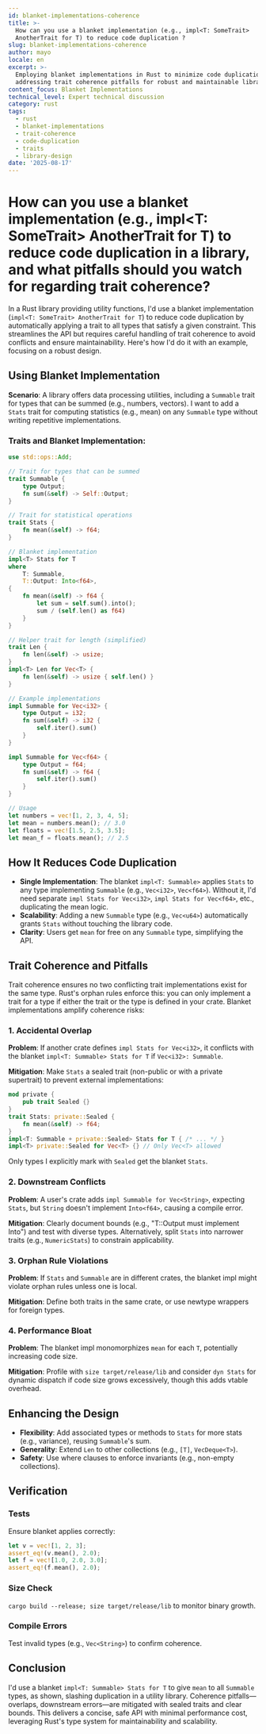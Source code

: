 ```yaml
---
id: blanket-implementations-coherence
title: >-
  How can you use a blanket implementation (e.g., impl<T: SomeTrait>
  AnotherTrait for T) to reduce code duplication ?
slug: blanket-implementations-coherence
author: mayo
locale: en
excerpt: >-
  Employing blanket implementations in Rust to minimize code duplication while
  addressing trait coherence pitfalls for robust and maintainable library design
content_focus: Blanket Implementations
technical_level: Expert technical discussion
category: rust
tags:
  - rust
  - blanket-implementations
  - trait-coherence
  - code-duplication
  - traits
  - library-design
date: '2025-08-17'
---
```


# How can you use a blanket implementation (e.g., impl<T: SomeTrait> AnotherTrait for T) to reduce code duplication in a library, and what pitfalls should you watch for regarding trait coherence?

In a Rust library providing utility functions, I'd use a blanket implementation (`impl<T: SomeTrait> AnotherTrait for T`) to reduce code duplication by automatically applying a trait to all types that satisfy a given constraint. This streamlines the API but requires careful handling of trait coherence to avoid conflicts and ensure maintainability. Here's how I'd do it with an example, focusing on a robust design.

## Using Blanket Implementation

**Scenario**: A library offers data processing utilities, including a `Summable` trait for types that can be summed (e.g., numbers, vectors). I want to add a `Stats` trait for computing statistics (e.g., mean) on any `Summable` type without writing repetitive implementations.

### Traits and Blanket Implementation:

```rust
use std::ops::Add;

// Trait for types that can be summed
trait Summable {
    type Output;
    fn sum(&self) -> Self::Output;
}

// Trait for statistical operations
trait Stats {
    fn mean(&self) -> f64;
}

// Blanket implementation
impl<T> Stats for T
where
    T: Summable,
    T::Output: Into<f64>,
{
    fn mean(&self) -> f64 {
        let sum = self.sum().into();
        sum / (self.len() as f64)
    }
}

// Helper trait for length (simplified)
trait Len {
    fn len(&self) -> usize;
}
impl<T> Len for Vec<T> {
    fn len(&self) -> usize { self.len() }
}

// Example implementations
impl Summable for Vec<i32> {
    type Output = i32;
    fn sum(&self) -> i32 {
        self.iter().sum()
    }
}

impl Summable for Vec<f64> {
    type Output = f64;
    fn sum(&self) -> f64 {
        self.iter().sum()
    }
}

// Usage
let numbers = vec![1, 2, 3, 4, 5];
let mean = numbers.mean(); // 3.0
let floats = vec![1.5, 2.5, 3.5];
let mean_f = floats.mean(); // 2.5
```

## How It Reduces Code Duplication

- **Single Implementation**: The blanket `impl<T: Summable>` applies `Stats` to any type implementing `Summable` (e.g., `Vec<i32>`, `Vec<f64>`). Without it, I'd need separate `impl Stats for Vec<i32>`, `impl Stats for Vec<f64>`, etc., duplicating the mean logic.
- **Scalability**: Adding a new `Summable` type (e.g., `Vec<u64>`) automatically grants `Stats` without touching the library code.
- **Clarity**: Users get `mean` for free on any `Summable` type, simplifying the API.

## Trait Coherence and Pitfalls

Trait coherence ensures no two conflicting trait implementations exist for the same type. Rust's orphan rules enforce this: you can only implement a trait for a type if either the trait or the type is defined in your crate. Blanket implementations amplify coherence risks:

### 1. Accidental Overlap

**Problem**: If another crate defines `impl Stats for Vec<i32>`, it conflicts with the blanket `impl<T: Summable> Stats for T` if `Vec<i32>: Summable`.

**Mitigation**: Make `Stats` a sealed trait (non-public or with a private supertrait) to prevent external implementations:

```rust
mod private {
    pub trait Sealed {}
}
trait Stats: private::Sealed {
    fn mean(&self) -> f64;
}
impl<T: Summable + private::Sealed> Stats for T { /* ... */ }
impl<T> private::Sealed for Vec<T> {} // Only Vec<T> allowed
```

Only types I explicitly mark with `Sealed` get the blanket `Stats`.

### 2. Downstream Conflicts

**Problem**: A user's crate adds `impl Summable for Vec<String>`, expecting `Stats`, but `String` doesn't implement `Into<f64>`, causing a compile error.

**Mitigation**: Clearly document bounds (e.g., "T::Output must implement Into<f64>") and test with diverse types. Alternatively, split `Stats` into narrower traits (e.g., `NumericStats`) to constrain applicability.

### 3. Orphan Rule Violations

**Problem**: If `Stats` and `Summable` are in different crates, the blanket impl might violate orphan rules unless one is local.

**Mitigation**: Define both traits in the same crate, or use newtype wrappers for foreign types.

### 4. Performance Bloat

**Problem**: The blanket impl monomorphizes `mean` for each `T`, potentially increasing code size.

**Mitigation**: Profile with `size target/release/lib` and consider `dyn Stats` for dynamic dispatch if code size grows excessively, though this adds vtable overhead.

## Enhancing the Design

- **Flexibility**: Add associated types or methods to `Stats` for more stats (e.g., variance), reusing `Summable`'s sum.
- **Generality**: Extend `Len` to other collections (e.g., `[T]`, `VecDeque<T>`).
- **Safety**: Use where clauses to enforce invariants (e.g., non-empty collections).

## Verification

### Tests

Ensure blanket applies correctly:

```rust
let v = vec![1, 2, 3];
assert_eq!(v.mean(), 2.0);
let f = vec![1.0, 2.0, 3.0];
assert_eq!(f.mean(), 2.0);
```

### Size Check

`cargo build --release; size target/release/lib` to monitor binary growth.

### Compile Errors

Test invalid types (e.g., `Vec<String>`) to confirm coherence.

## Conclusion

I'd use a blanket `impl<T: Summable> Stats for T` to give `mean` to all `Summable` types, as shown, slashing duplication in a utility library. Coherence pitfalls—overlaps, downstream errors—are mitigated with sealed traits and clear bounds. This delivers a concise, safe API with minimal performance cost, leveraging Rust's type system for maintainability and scalability.
